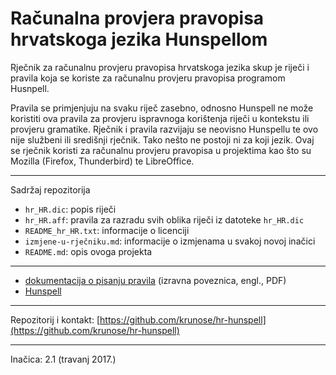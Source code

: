 # Računalna provjera pravopisa hrvatskoga jezika Hunspellom


Rječnik za računalnu provjeru pravopisa hrvatskoga jezika skup je riječi i pravila koja se koriste za računalnu provjeru pravopisa programom Husnpell.

Pravila se primjenjuju na svaku riječ zasebno, odnosno Hunspell ne može koristiti ova pravila za provjeru ispravnoga korištenja riječi u kontekstu ili provjeru gramatike. Rječnik i pravila razvijaju se neovisno Hunspellu te ovo nije službeni ili središnji rječnik. Tako nešto ne postoji ni za koji jezik. Ovaj se rječnik koristi za računalnu provjeru pravopisa u projektima kao što su Mozilla (Firefox, Thunderbird) te LibreOffice.

---

Sadržaj repozitorija

- `hr_HR.dic`: popis riječi
- `hr_HR.aff`: pravila za razradu svih oblika riječi iz datoteke `hr_HR.dic`
- `README_hr_HR.txt`: informacije o licenciji
- `izmjene-u-rječniku.md`: informacije o izmjenama u svakoj novoj inačici
- `README.md`: opis ovoga projekta

---

- [dokumentacija o pisanju pravila](https://sourceforge.net/projects/hunspell/files/Hunspell/Documentation/hunspell4.pdf/download) (izravna poveznica, engl., PDF)
- [Hunspell](http://hunspell.github.io/)


---

Repozitorij i kontakt: [https://github.com/krunose/hr-hunspell](https://github.com/krunose/hr-hunspell)

---

Inačica: 2.1 (travanj 2017.)
